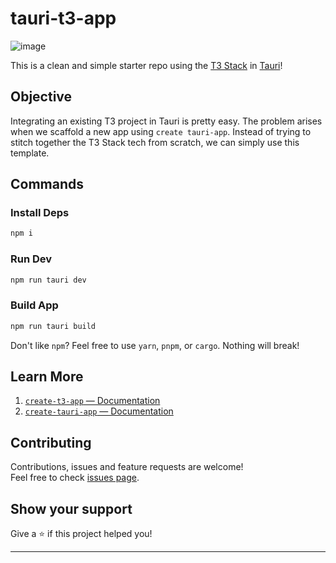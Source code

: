# tauri-t3-app

![image](https://user-images.githubusercontent.com/89210438/206230145-c1faee43-27ce-4e7f-a44c-b259c752d585.png)

This is a clean and simple starter repo using the [T3 Stack](https://create.t3.gg/) in [Tauri](https://tauri.app/)!

## Objective

Integrating an existing T3 project in Tauri is pretty easy. The problem arises when we scaffold a new app using `create tauri-app`. Instead of trying to stitch together the T3 Stack tech from scratch, we can simply use this template.

## Commands

### Install Deps

```sh
npm i
```

### Run Dev 

```sh
npm run tauri dev
```

### Build App

```sh
npm run tauri build
```

Don't like `npm`? Feel free to use `yarn`, `pnpm`, or `cargo`. Nothing will break! 

## Learn More

1. [`create-t3-app` — Documentation](https://create.t3.gg/)
2. [`create-tauri-app` — Documentation](https://tauri.app/)

## Contributing

Contributions, issues and feature requests are welcome!<br />Feel free to check [issues page](https://github.com/AyanavaKarmakar/Guestbook/issues).

## Show your support

Give a ⭐️ if this project helped you!

---